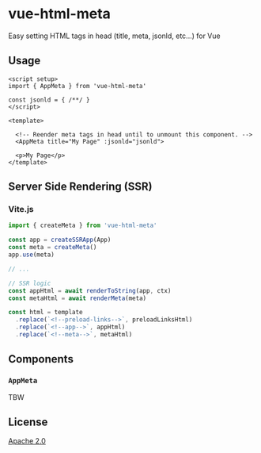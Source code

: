# vue-html-meta

Easy setting HTML tags in head (title, meta, jsonld, etc...) for Vue

## Usage

```vue
<script setup>
import { AppMeta } from 'vue-html-meta'

const jsonld = { /**/ }
</script>

<template>

  <!-- Reender meta tags in head until to unmount this component. -->
  <AppMeta title="My Page" :jsonld="jsonld">

  <p>My Page</p>
</template>
```

## Server Side Rendering (SSR)

### Vite.js

```js
import { createMeta } from 'vue-html-meta'

const app = createSSRApp(App)
const meta = createMeta()
app.use(meta)

// ...

// SSR logic
const appHtml = await renderToString(app, ctx)
const metaHtml = await renderMeta(meta)

const html = template
  .replace(`<!--preload-links-->`, preloadLinksHtml)
  .replace(`<!--app-->`, appHtml)
  .replace(`<!--meta-->`, metaHtml)
```

## Components

### `AppMeta`

TBW

## License

[Apache 2.0](./LICENSE)
